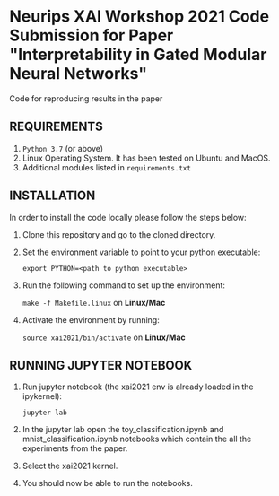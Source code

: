 Neurips XAI Workshop 2021 Code Submission for Paper "Interpretability in Gated Modular Neural Networks"
=======================================================================================================

Code for reproducing results in the paper

REQUIREMENTS
------------

1. ``Python 3.7`` (or above)
2. Linux Operating System. It has been tested on Ubuntu and MacOS. 
3. Additional modules listed in ``requirements.txt``

INSTALLATION 
------------

In order to install the code locally please follow the steps below:

1. Clone this repository and go to the cloned directory.

2. Set the environment variable to point to your python executable:

   `export PYTHON=<path to python executable>`

3. Run the following command to set up the environment:

   `make -f Makefile.linux` on **Linux/Mac**

4. Activate the environment by running:

   `source xai2021/bin/activate` on **Linux/Mac**


RUNNING JUPYTER NOTEBOOK
------------------------

1. Run jupyter notebook (the xai2021 env is already loaded in the ipykernel):

   `jupyter lab`

2. In the jupyter lab open the toy_classification.ipynb and mnist_classification.ipynb notebooks which contain the all the experiments from the paper.

3. Select the xai2021 kernel.

4. You should now be able to run the notebooks.

